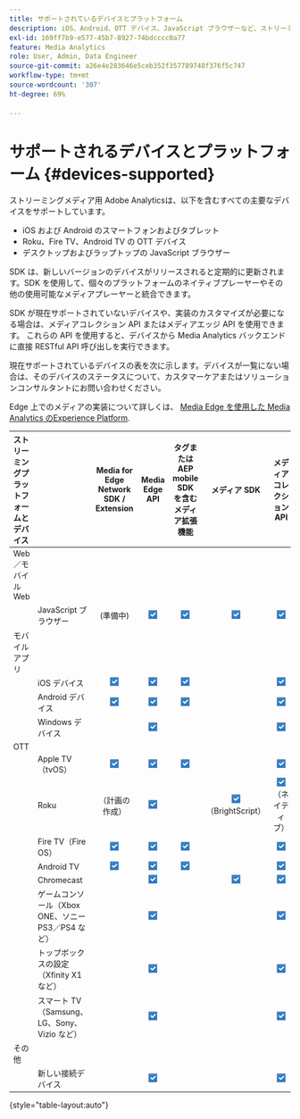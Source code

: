 ```yaml
---
title: サポートされているデバイスとプラットフォーム
description: iOS、Android、OTT デバイス、JavaScript ブラウザーなど、ストリーミングメディア用の Adobe Analytics でサポートされている主要なデバイスについて説明します。
exl-id: 169ff7b9-e577-45b7-8927-74bdcccc0a77
feature: Media Analytics
role: User, Admin, Data Engineer
source-git-commit: a26e4e283646e5ceb352f357789748f376f5c747
workflow-type: tm+mt
source-wordcount: '307'
ht-degree: 69%

---
```


# サポートされるデバイスとプラットフォーム {#devices-supported}

ストリーミングメディア用 Adobe Analyticsは、以下を含むすべての主要なデバイスをサポートしています。

* iOS および Android のスマートフォンおよびタブレット
* Roku、Fire TV、Android TV の OTT デバイス
* デスクトップおよびラップトップの JavaScript ブラウザー

 SDK は、新しいバージョンのデバイスがリリースされると定期的に更新されます。SDK を使用して、個々のプラットフォームのネイティブプレーヤーやその他の使用可能なメディアプレーヤーと統合できます。

SDK が現在サポートされていないデバイスや、実装のカスタマイズが必要になる場合は、メディアコレクション API またはメディアエッジ API を使用できます。 これらの API を使用すると、デバイスから Media Analytics バックエンドに直接 RESTful API 呼び出しを実行できます。

現在サポートされているデバイスの表を次に示します。デバイスが一覧にない場合は、そのデバイスのステータスについて、カスタマーケアまたはソリューションコンサルタントにお問い合わせください。

Edge 上でのメディアの実装について詳しくは、 [Media Edge を使用した Media Analytics のExperience Platform](/help/implementation/edge/implementation-edge.md).

| ストリーミングプラットフォームとデバイス | | Media for Edge Network SDK / Extension | Media Edge API | タグまたは AEP mobile SDK を含むメディア拡張機能 | メディア SDK | メディアコレクション API |
|:---|:---|:---:|:---:|:---:|:---:|:---:|
| Web／モバイル Web | | | | | |
| | JavaScript ブラウザー | (準備中) | ![サポート](/help/assets/icon-blue-check.png) | ![サポート](/help/assets/icon-blue-check.png) | ![サポート](/help/assets/icon-blue-check.png) | ![サポート](/help/assets/icon-blue-check.png) |
| モバイルアプリ | | | | | |
| | iOS デバイス | ![サポート](/help/assets/icon-blue-check.png) | ![サポート](/help/assets/icon-blue-check.png) | ![サポート](/help/assets/icon-blue-check.png) | | ![サポート](/help/assets/icon-blue-check.png) | |
| | Android デバイス | ![サポート](/help/assets/icon-blue-check.png) | ![サポート](/help/assets/icon-blue-check.png) | ![サポート](/help/assets/icon-blue-check.png) | | ![サポート](/help/assets/icon-blue-check.png) |
| | Windows デバイス | | ![サポート](/help/assets/icon-blue-check.png) | | | ![サポート](/help/assets/icon-blue-check.png) |
| OTT | | | | | | |
| | Apple TV（tvOS） | ![サポート](/help/assets/icon-blue-check.png) | ![サポート](/help/assets/icon-blue-check.png) | ![サポート](/help/assets/icon-blue-check.png) | | ![サポート](/help/assets/icon-blue-check.png) |
| | Roku | （計画の作成） | ![サポート](/help/assets/icon-blue-check.png) | | ![サポートあり](/help/assets/icon-blue-check.png)<br>（BrightScript） | ![サポートあり](/help/assets/icon-blue-check.png)<br>（ネイティブ） |
| | Fire TV（Fire OS） | ![サポート](/help/assets/icon-blue-check.png) | ![サポート](/help/assets/icon-blue-check.png) | ![サポート](/help/assets/icon-blue-check.png) | | ![サポート](/help/assets/icon-blue-check.png) |
| | Android TV | ![サポート](/help/assets/icon-blue-check.png) | ![サポート](/help/assets/icon-blue-check.png) | ![サポート](/help/assets/icon-blue-check.png) | | ![サポート](/help/assets/icon-blue-check.png) |
| | Chromecast | | ![サポート](/help/assets/icon-blue-check.png) | | ![サポート](/help/assets/icon-blue-check.png) | ![サポート](/help/assets/icon-blue-check.png) |
| | ゲームコンソール（Xbox ONE、ソニー PS3／PS4 など） | | ![サポート](/help/assets/icon-blue-check.png) | | | ![サポート](/help/assets/icon-blue-check.png) |
| | トップボックスの設定（Xfinity X1 など） | | ![サポート](/help/assets/icon-blue-check.png) | | | ![サポート](/help/assets/icon-blue-check.png) |
| | スマート TV（Samsung、LG、Sony、Vizio など） | | ![サポート](/help/assets/icon-blue-check.png) | | | ![サポート](/help/assets/icon-blue-check.png) |
| その他 | | | | | | |
| | 新しい接続デバイス | | ![サポート](/help/assets/icon-blue-check.png) | | | ![サポート](/help/assets/icon-blue-check.png) |

{style="table-layout:auto"}
